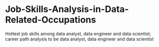 # Job-Skills-Analysis-in-Data-Related-Occupations
Hottest job skills among data analyst, data engineer and data scientist; career path analysis to be data analyst, data engineer and data scientist
